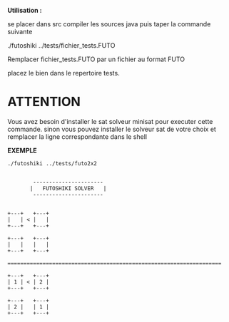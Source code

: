 **Utilisation :**

se placer dans src
compiler les sources java
puis taper la commande suivante

./futoshiki ../tests/fichier_tests.FUTO

Remplacer fichier_tests.FUTO par un fichier au format FUTO

placez le bien dans le repertoire tests.

# ATTENTION
Vous avez besoin d'installer le sat solveur minisat pour executer cette
commande. sinon vous pouvez installer le solveur sat de votre 
choix et remplacer la ligne correspondante dans le shell 



**EXEMPLE**
```shell
./futoshiki ../tests/futo2x2  


        ----------------------
       |   FUTOSHIKI SOLVER   |
        ----------------------


+---+   +---+   
|   | < |   |
+---+   +---+   
             
+---+   +---+   
|   |   |   |
+---+   +---+   

===================================================================

+---+   +---+   
| 1 | < | 2 |
+---+   +---+   
             
+---+   +---+   
| 2 |   | 1 |
+---+   +---+   


```
